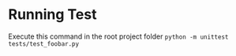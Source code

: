 # Running Test
Execute this command in the root project folder
``python -m unittest tests/test_foobar.py``
